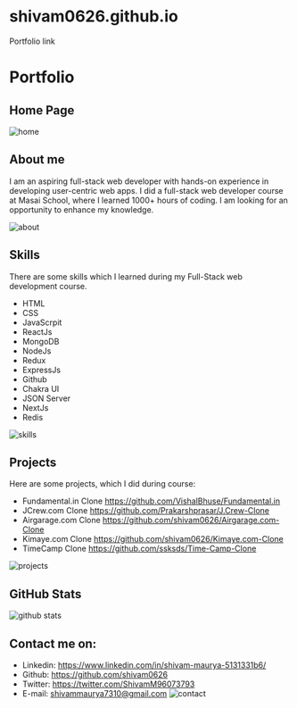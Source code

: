 # shivam0626.github.io
Portfolio link
# Portfolio 

## Home Page

![home](https://user-images.githubusercontent.com/101569590/200590478-db5ca2fa-fe9a-471a-b242-c346660a0843.PNG)

## About me 

I am an aspiring full-stack web developer with hands-on experience in developing user-centric web apps. I did a full-stack web developer course at Masai School, where I learned 1000+ hours of coding. I am looking for an opportunity to enhance my knowledge.

![about](https://user-images.githubusercontent.com/101569590/200590595-af0073a3-3f16-44f6-8e3a-392d3d0c3a0d.PNG)


## Skills 

There are some skills which I learned during my Full-Stack web development course.
 - HTML
 - CSS
 - JavaScrpit
 - ReactJs
 - MongoDB
 - NodeJs
 - Redux
 - ExpressJs
 - Github
 - Chakra UI
 - JSON Server  
 - NextJs
 - Redis
 
![skills](https://user-images.githubusercontent.com/101569590/200590831-e902f6fc-f898-4be8-b295-968069acffdc.PNG)


## Projects 
Here are some projects, which I did during course:
 - Fundamental.in Clone
    https://github.com/VishalBhuse/Fundamental.in
 - JCrew.com Clone
    https://github.com/Prakarshprasar/J.Crew-Clone
 - Airgarage.com Clone
    https://github.com/shivam0626/Airgarage.com-Clone
 - Kimaye.com  Clone
    https://github.com/shivam0626/Kimaye.com-Clone
 - TimeCamp Clone
    https://github.com/ssksds/Time-Camp-Clone
    
    
![projects](https://user-images.githubusercontent.com/101569590/200590990-00cff87f-e710-4cdf-a736-c163a735e3cc.PNG)
 
## GitHub Stats


![github stats](https://user-images.githubusercontent.com/101569590/200591185-ec392177-8d8a-4d28-9463-083d3289be68.PNG)


## Contact me on:

 - Linkedin: https://www.linkedin.com/in/shivam-maurya-5131331b6/
 - Github: https://github.com/shivam0626
 - Twitter: https://twitter.com/ShivamM96073793
 - E-mail: shivammaurya7310@gmail.com
![contact](https://user-images.githubusercontent.com/101569590/200610833-18d959db-dd8f-45a4-8176-18f2704f811e.PNG)
